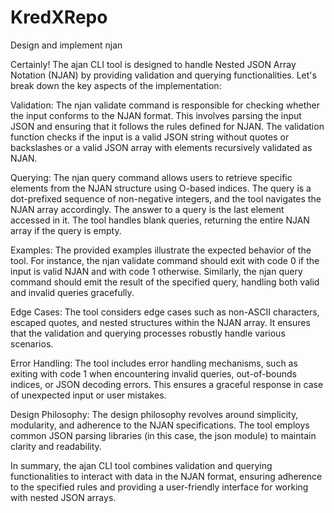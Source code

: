 # KredXRepo
Design and implement njan

Certainly! The ajan CLI tool is designed to handle Nested JSON Array Notation (NJAN) by providing validation and querying functionalities. Let's break down the key aspects of the implementation:

Validation:
The njan validate command is responsible for checking whether the input conforms to the NJAN format. This involves parsing the input JSON and ensuring that it follows the rules defined for NJAN. The validation function checks if the input is a valid JSON string without quotes or backslashes or a valid JSON array with elements recursively validated as NJAN.

Querying:
The njan query command allows users to retrieve specific elements from the NJAN structure using O-based indices. The query is a dot-prefixed sequence of non-negative integers, and the tool navigates the NJAN array accordingly. The answer to a query is the last element accessed in it. The tool handles blank queries, returning the entire NJAN array if the query is empty.

Examples:
The provided examples illustrate the expected behavior of the tool. For instance, the njan validate command should exit with code 0 if the input is valid NJAN and with code 1 otherwise. Similarly, the njan query command should emit the result of the specified query, handling both valid and invalid queries gracefully.

Edge Cases:
The tool considers edge cases such as non-ASCII characters, escaped quotes, and nested structures within the NJAN array. It ensures that the validation and querying processes robustly handle various scenarios.

Error Handling:
The tool includes error handling mechanisms, such as exiting with code 1 when encountering invalid queries, out-of-bounds indices, or JSON decoding errors. This ensures a graceful response in case of unexpected input or user mistakes.

Design Philosophy:
The design philosophy revolves around simplicity, modularity, and adherence to the NJAN specifications. The tool employs common JSON parsing libraries (in this case, the json module) to maintain clarity and readability.

In summary, the ajan CLI tool combines validation and querying functionalities to interact with data in the NJAN format, ensuring adherence to the specified rules and providing a user-friendly interface for working with nested JSON arrays.
